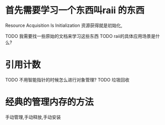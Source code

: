 # 首先需要学习一个东西叫raii 的东西

Resource Acquisition Is Initialization
资源获得就是初始化,

TODO 我需要找一些原始的文档来学习这些东西
TODO raii的具体应用场景是什么?

# 引用计数 

TODO 不用智能指针的时候怎么进行对象管理?
TODO 垃圾回收


# 经典的管理内存的方法
手动管理,手动释放,手动安装



